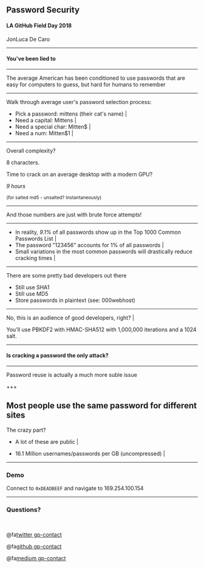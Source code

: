 ## Password Security

#### LA GitHub Field Day 2018

JonLuca De Caro

---

#### You've been lied to

---

The average American has been conditioned to use passwords that are easy for computers to guess, but hard for humans to remember

---

Walk through average user's password selection process: 

- Pick a password: mittens (their cat's name) |
- Need a capital: Mittens |
- Need a special char: Mitten$ |
- Need a num: Mitten$1 |

---

Overall complexity? 

8 characters. 

Time to crack on an average desktop with a modern GPU? 

*9 hours* <p style="font-size: 12px">(for salted md5 - unsalted? Instantaneously)</p>

---

And those numbers are just with brute force attempts!

---

- In reality, *9.1%* of all passwords show up in the Top 1000 Common Passwords List |
- The password "123456" accounts for 1% of all passwords |
- Small variations in the most common passwords will drastically reduce cracking times | 

---

There are some pretty bad developers out there

- Still use SHA1
- Still use MD5
- Store passwords in plaintext (see: 000webhost)
---

No, this is an audience of good developers, right? |

You'll use PBKDF2 with HMAC-SHA512 with 1,000,000 iterations and a 1024 salt.

---

#### Is cracking a password the only attack?

---

Password reuse is actually a much more suble issue

+++

Most people use the same password for different sites
---

The crazy part?

- A lot of these are public |

- 16.1 Million usernames/passwords per GB (uncompressed) |

---

### Demo

Connect to `0xDEADBEEF` and navigate to 169.254.100.154


---

### Questions?

<br>

@fa[twitter gp-contact](@jonlucadecaro)

@fa[github gp-contact](jonluca)

@fa[medium gp-contact](@jonluca)
